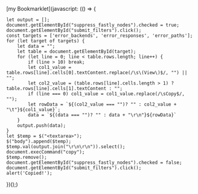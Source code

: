 [my Bookmarklet](javascript: (() => {
    
    let output = [];
    document.getElementById("suppress_fastly_nodes").checked = true;
    document.getElementById("submit_filters").click();
    const targets = ['error_backends', 'error_responses', 'error_paths'];
    for (let target of targets) {
        let data = "";
        let table = document.getElementById(target);
        for (let line = 0; line < table.rows.length; line++) {
            if (line > 10) break;
            let col1_value = table.rows[line].cells[0].textContent.replace(/\s\(View\)$/, "") || "";
            let col2_value = (table.rows[line].cells.length > 1) ? table.rows[line].cells[1].textContent : "";
            if (line === 0) col1_value = col1_value.replace(/\sCopy$/, "");
            let rowData = `${(col2_value === "")? "" : col2_value + "\t"}${col1_value}`;
            data = `${(data === "")? "" : data + "\r\n"}${rowData}`
        }
        output.push(data);
    }
    let $temp = $("<textarea>");
    $("body").append($temp);
    $temp.val(output.join("\r\n\r\n")).select();
    document.execCommand("copy");
    $temp.remove();
    document.getElementById("suppress_fastly_nodes").checked = false;
    document.getElementById("submit_filters").click();
    alert('Copied!');
})();)
